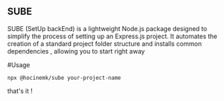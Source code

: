 ## SUBE
SUBE (SetUp backEnd) is a lightweight Node.js package designed to simplify the process of setting up an Express.js project. It automates the creation of a standard project folder structure and installs common dependencies , allowing you to start right away

#Usage
```
npx @hocinemk/sube your-project-name

```
that's it !
